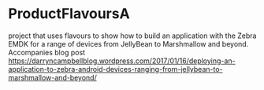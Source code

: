 # ProductFlavoursA
project that uses flavours to show how to build an application with the Zebra EMDK for a range of devices from JellyBean to Marshmallow and beyond.  Accompanies blog post https://darryncampbellblog.wordpress.com/2017/01/16/deploying-an-application-to-zebra-android-devices-ranging-from-jellybean-to-marshmallow-and-beyond/
